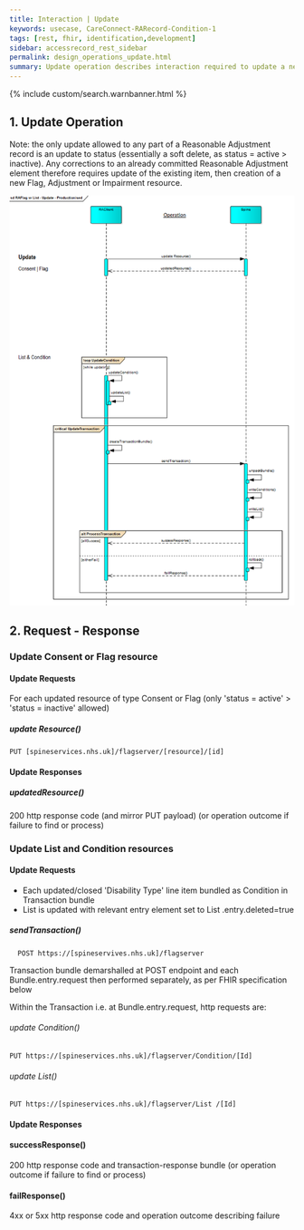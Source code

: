 ```yaml
---
title: Interaction | Update
keywords: usecase, CareConnect-RARecord-Condition-1
tags: [rest, fhir, identification,development]
sidebar: accessrecord_rest_sidebar
permalink: design_operations_update.html
summary: Update operation describes interaction required to update a new Reasonable Adjustment Flag, an Adjustment or an Impairment on Spine via the FHIR&reg; Reasonable Adjustments API
---
```

{% include custom/search.warnbanner.html %}

## 1. Update Operation ##

Note: the only update allowed to any part of a Reasonable Adjustment record is an update to status (essentially a soft delete, as status = active > inactive).
Any corrections to an already committed Reasonable Adjustment element therefore requires update of the existing item, then creation of a new Flag, Adjustment or Impairment resource.


<img src="images/sequenceDiagrams/RAFlag-Update-Productionised.png" style="width:700px;">

## 2. Request - Response ##

### Update Consent or Flag resource ###

#### Update Requests ####

For each updated resource of type Consent or Flag (only 'status = active' > 'status = inactive' allowed)
##### update Resource() #####
```
PUT [spineservices.nhs.uk]/flagserver/[resource]/[id]
```
#### Update Responses ####

##### updatedResource() #####

  200 http response code (and mirror PUT payload)
(or operation outcome if failure to find or process)

### Update List and Condition resources ###

#### Update Requests ####

- Each updated/closed 'Disability Type' line item bundled as Condition in Transaction bundle
- List is updated with relevant entry element set to List .entry.deleted=true

##### sendTransaction() #####
```
  POST https://[spineservives.nhs.uk]/flagserver
```
Transaction bundle demarshalled at POST endpoint and each Bundle.entry.request then performed separately, as per FHIR specification below

Within the Transaction i.e. at Bundle.entry.request, http requests are:

###### update Condition() ######
```
PUT https://[spineservices.nhs.uk]/flagserver/Condition/[Id]
```
###### update List() ######
```
PUT https://[spineservices.nhs.uk]/flagserver/List /[Id]
```



#### Update Responses ####

#### successResponse() ####

  200 http response code and transaction-response bundle 
(or operation outcome if failure to find or process)

#### failResponse() ####

  4xx or 5xx http response code and operation outcome describing failure

